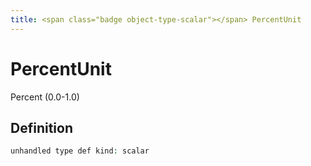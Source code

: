 ```yaml
---
title: <span class="badge object-type-scalar"></span> PercentUnit
---
```

# <span class="badge object-type-scalar"></span> PercentUnit

Percent (0.0-1.0)

## Definition

```php
unhandled type def kind: scalar
```
